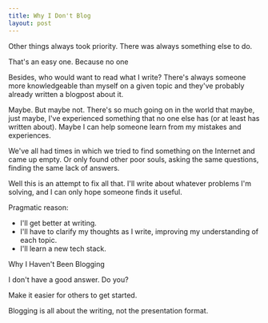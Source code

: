 ```yaml
---
title: Why I Don't Blog
layout: post
---
```



Other things always took priority. There was always something else to do.

That's an easy one. Because no one

Besides, who would want to read what I write? There's always someone more knowledgeable than myself on a given topic and they've probably already written a blogpost about it.

Maybe. But maybe not. There's so much going on in the world that maybe, just maybe, I've experienced something that no one else has (or at least has written about). Maybe I can help someone learn from my mistakes and experiences.



We've all had times in which we tried to find something on the Internet and came up empty. Or only found other poor souls, asking the same questions, finding the same lack of answers.

Well this is an attempt to fix all that. I'll write about whatever problems I'm solving, and I can only hope someone finds it useful.



Pragmatic reason:
* I'll get better at writing.
* I'll have to clarify my thoughts as I write, improving my understanding of each topic.
* I'll learn a new tech stack.



Why I Haven't Been Blogging

I don't have a good answer. Do you?



Make it easier for others to get started.



Blogging is all about the writing, not the presentation format.
